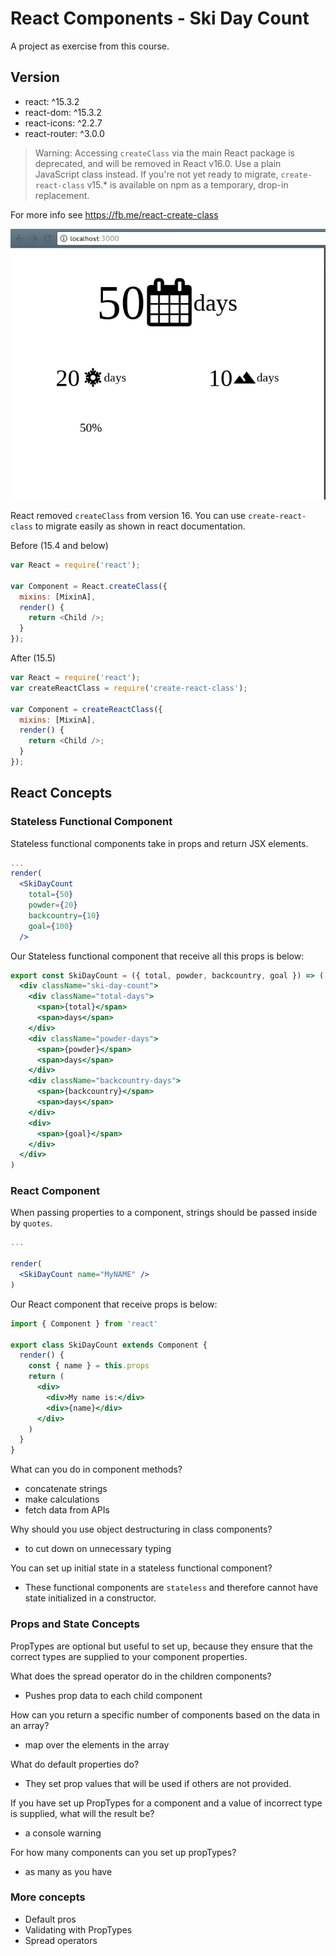 # React Components - Ski Day Count #

A project as exercise from this course.

## Version ##

- react: ^15.3.2
- react-dom: ^15.3.2
- react-icons: ^2.2.7
- react-router: ^3.0.0

> Warning: Accessing `createClass` via the main React package is deprecated, and will be removed in React v16.0. Use a plain JavaScript class instead. If you're not yet ready to migrate, `create-react-class` v15.* is available on npm as a temporary, drop-in replacement.

For more info see https://fb.me/react-create-class

![Ski day count](./screenshots/ski-day-count.png)

React removed `createClass` from version 16. You can use `create-react-class` to migrate easily as shown in react documentation.

Before (15.4 and below)

```js
var React = require('react');

var Component = React.createClass({
  mixins: [MixinA],
  render() {
    return <Child />;
  }
});
```

After (15.5)

```js
var React = require('react');
var createReactClass = require('create-react-class');

var Component = createReactClass({
  mixins: [MixinA],
  render() {
    return <Child />;
  }
});
```

## React Concepts ##

### Stateless Functional Component ###

Stateless functional components take in props and return JSX elements.

```jsx
...
render(
  <SkiDayCount
    total={50}
    powder={20}
    backcountry={10}
    goal={100}
  />
```

Our Stateless functional component that receive all this props is below:

```jsx
export const SkiDayCount = ({ total, powder, backcountry, goal }) => (
  <div className="ski-day-count">
    <div className="total-days">
      <span>{total}</span>
      <span>days</span>
    </div>
    <div className="powder-days">
      <span>{powder}</span>
      <span>days</span>
    </div>
    <div className="backcountry-days">
      <span>{backcountry}</span>
      <span>days</span>
    </div>
    <div>
      <span>{goal}</span>
    </div>
  </div>
)
```

### React Component ###

When passing properties to a component, strings should be passed inside by `quotes`.

```jsx
...

render(
  <SkiDayCount name="MyNAME" />
)
```

Our React component that receive props is below:

```jsx
import { Component } from 'react'

export class SkiDayCount extends Component {
  render() {
    const { name } = this.props
    return (
      <div>
        <div>My name is:</div>
        <div>{name}</div>
      </div>
    )
  }
}
```

What can you do in component methods?

- concatenate strings
- make calculations
- fetch data from APIs

Why should you use object destructuring in class components?

- to cut down on unnecessary typing

You can set up initial state in a stateless functional component?

- These functional components are `stateless` and therefore cannot have state initialized in a constructor.

### Props and State Concepts ###

PropTypes are optional but useful to set up, because they ensure that the correct types are supplied to your component properties.

What does the spread operator do in the children components?

- Pushes prop data to each child component

How can you return a specific number of components based on the data in an array?

- map over the elements in the array

What do default properties do?

- They set prop values that will be used if others are not provided.

If you have set up PropTypes for a component and a value of incorrect type is supplied, what will the result be?

- a console warning

For how many components can you set up propTypes?

- as many as you have

### More concepts ###

- Default pros
- Validating with PropTypes
- Spread operators
